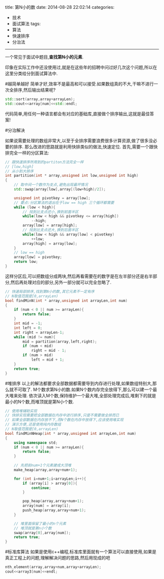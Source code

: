 title: 第N小的数
date: 2014-08-28 22:02:14
categories: 
- 技术
- 面试算法
tags:
- 算法
- 快速排序
- 分治法
---
一个常见于面试中题目,**查找第N小的元素**.

<!-- more -->

印象在实际工作中还没使用过,就是在这些年的招聘中问过好几次这个问题,所以在这里分类给分到面试算法中.

#越简单越好
简单才好,效率不是最高和可以接受.如果数组真的不大,干嘛不进行一次全排序,然后输出结果呢?

```cpp
std::sort(array,array+arrayLen);
std::cout<<array[num]<<std::endl;
```
代码简单,用任何一种语言都会有对应的基础库,直接做个排序输出,这就是最佳答案!

#分治解决

如果说需要处理的数组非常大,以至于全排序需要浪费很多计算资源,做了很多没必要的排序.
那么改进的思路就是利用快排类似的做法,快速定位.
首先,需要一个跟快排完全一样的分区算法:
```cpp
// 跟快速排序所用到的partiton方法完全一样
// [low,high]
// 从小到大排序
int partition(int * array,unsigned int low,unsigned int high)
{
    // 取中间一个数作为支点,避免出现最坏情况
    std::swap(array[low],array[(low+high)/2]);

    unsigned int pivotkey = array[low];
    // 要点:分区算法的退出在于low == high 三个循环都需要
    while (low < high){
        // 找到比支点还小,换到前面半区
        while(low < high && pivotkey <= array[high])
            --high;
        array[low] = array[high];
        // 找到比支点还大,换到后面半区
        while(low < high && array[low] < pivotkey)
            ++low;
        array[high] = array[low];
    }
    // low == high
    array[low] = pivotkey;
    return low;
}
```
这样分区后,可以把数组分成两块,然后再看需要在的数字是在左半部分还是右半部分,然后再处理对应的部分,另外一部分就可以完全忽略了.
```cpp
// 快速局部排序,找到第N小的数,其它元素不一定有序
// N取值范围是[0,arrayLen)
bool findMinN(int * array,unsigned int arrayLen,int num)
{
    if (num < 0 || num >= arrayLen){
        return false;
    }
    int mid = -1;
    int left = 0;
    int right = arrayLen-1;
    while (mid != num){
        mid = partition(array,left,right);
        if (num < mid)
            right = mid - 1;
        if (num > mid)
            left = mid + 1;
    }
    return true;
}
```

#堆排序
以上的解法都要求全部数据都需要导到内存进行处理,如果数组特别大,那么就不可取了.
M个数求第N小的数.如果N个数内存完全放得下,那么可以建一个最大堆来处理.
依次读入M个数,保持维护一个最大堆,全部处理完成后,堆剩下的就是最小的N个数,而堆顶就是第N小个数.
```cpp
// 使用堆辅助实现
// 快排实现需要把全部数据在内存中进行排序,只是不需要做全排而已
// 如果全部数据在内存放不下,而N个数在内存中放得下,应该使用堆实现
// 演示方便,还是使用纯内存数组
// N取值范围是[0,arrayLen)
bool findMinNHeap(int * array,unsigned int arrayLen,int num)
{
    using namespace std;
    if (num < 0 || num >= arrayLen){
        return false;
    }
    
    // 先把前num+1个元素建成大顶堆
    make_heap(array,array+num+1);

    for (int i=num+1;i<arrayLen;i++){
        if (array[i] > array[0]){
            continue;
        }

        pop_heap(array,array+num+1);
        array[num] = array[i];
        push_heap(array,array+num+1);
    }

    // 堆里面保留了最小的n个元素
    // 堆顶就是第n小个数
    swap(array[0],array[num]);
    return true;
}
```

#标准库算法
如果是使用c++编程,标准库里面就有一个算法可以直接使用,如果是真正工程上的问题,理解解决问题的思路,然后用现成的吧
```cpp
nth_element(array,array+num,array+arrayLen);
cout<<array3[num]<<endl;
```


